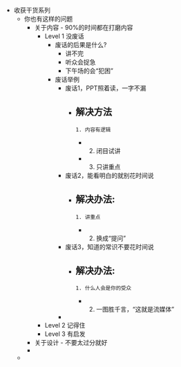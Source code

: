 - 收获干货系列
	- 你也有这样的问题
		- 关于内容 - 90%的时间都在打磨内容
			- Level 1 没废话
				- 废话的后果是什么?
					- 讲不完
					- 听众会捉急
					- 下午场的会“犯困”
				- 废话举例
					- 废话1，PPT照着读，一字不漏
						- 解决方法
							-
							  1. 内容有逻辑
							-
							  2. 闭目试讲
							-
							  3. 只讲重点
					- 废话2，能看明白的就别花时间说
						- 解决办法:
							-
							  1. 讲重点
							-
							  2. 换成“提问”
					- 废话3，知道的常识不要花时间说
						- 解决办法:
							-
							  1. 什么人会是你的受众
							-
							  2. 一图胜千言，“这就是流媒体”
					-
			- Level 2 记得住
			- Level 3 有启发
		- 关于设计 - 不要太过分就好
		-
	-